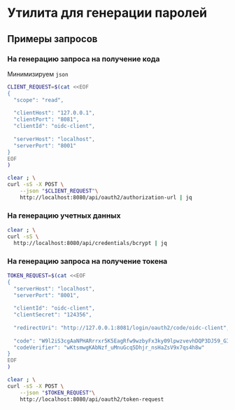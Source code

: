 # Утилита для генерации паролей

## Примеры запросов

### На генерацию запроса на получение кода

Минимизируем `json`

```sh
CLIENT_REQUEST=$(cat <<EOF 
{
  "scope": "read",
  
  "clientHost": "127.0.0.1",
  "clientPort": "8081",
  "clientId": "oidc-client",
  
  "serverHost": "localhost",
  "serverPort": "8001"
}
EOF
)
```

```sh
clear ; \
curl -sS -X POST \
    --json "$CLIENT_REQUEST"\
    http://localhost:8080/api/oauth2/authorization-url | jq
```

### На генерацию учетных данных

```sh
clear ; \
curl -sS \
  http://localhost:8080/api/credentials/bcrypt | jq
```

### На генерацию запроса на получение токена

```sh
TOKEN_REQUEST=$(cat <<EOF 
{
  "serverHost": "localhost",
  "serverPort": "8001",
  
  "clientId": "oidc-client",
  "clientSecret": "124356",
  
  "redirectUri": "http://127.0.0.1:8081/login/oauth2/code/oidc-client",
  
  "code": "W9l2iS3cgAaNPHARrrxr5K5EagRfw9wzbyFx3ky09lpwzvevhDQP3DJ59_GIjft3p26Gfd-H0pT5mxcngNiVHCFnDWkQb8Ti2of5Pxqu_-0I3bfvUjbEE__wdHFaVY5l",
  "codeVerifier": "wKtsmwgKAbNzf_uMnuGcq5Dhjr_nsHaZsV9x7qs4h8w"
}
EOF
)
```

```sh
clear ; \
curl -sS -X POST \
    --json "$TOKEN_REQUEST"\
    http://localhost:8080/api/oauth2/token-request
```